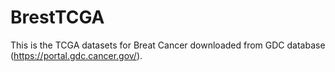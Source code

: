 # BrestTCGA
This is the TCGA datasets for Breat Cancer downloaded from GDC database (https://portal.gdc.cancer.gov/).
